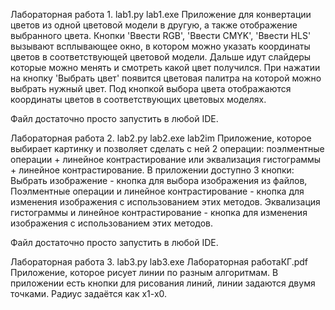 Лабораторная работа 1.
lab1.py
lab1.exe
Приложение для конвертации цветов из одной цветовой модели в другую, а также отображение выбранного цвета.
Кнопки 'Ввести RGB', 'Ввести CMYK', 'Ввести HLS' вызывают всплывающее окно, в котором можно указать координаты цветов в соответствующей цветовой модели.
Дальше идут слайдеры которые можно менять и смотреть какой цвет получился.
При нажатии на кнопку 'Выбрать цвет' появится цветовая палитра на которой можно выбрать нужный цвет.
Под кнопкой выбора цвета отображаются координаты цветов в соответствующих цветовых моделях.

Файл достаточно просто запустить в любой IDE.

Лабораторная работа 2.
lab2.py
lab2.exe
lab2im
Приложение, которое выбирает картинку и позволяет сделать с ней 2 операции: поэлментные операции + линейное контрастирование или эквализация гистограммы + линейное контрастирование.
В приложении доступно 3 кнопки: 
Выбрать изображение - кнопка для выбора изображения из файлов,
Поэлментные операции и линейное контрастирование - кнопка для изменения изображения с использованием этих методов.
Эквализация гистограммы и линейное контрастирование - кнопка для изменения изображения с использованием этих методов.

Файл достаточно просто запустить в любой IDE.

Лабораторная работа 3.
lab3.py
lab3.exe
Лабораторная работаКГ.pdf
Приложение, которое рисует линии по разным алгоритмам.
В приложении есть кнопки для рисования линий, линии задаются двумя точками. Радиус задаётся как x1-x0.

